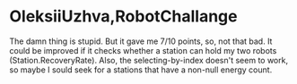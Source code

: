 # OleksiiUzhva,RobotChallange
The damn thing is stupid. But it gave me 7/10 points, so, not that bad. It could be improved if it checks whether a station can hold my two robots (Station.RecoveryRate). Also, the selecting-by-index doesn't seem to work, so maybe I sould seek for a stations that have a non-null energy count.
